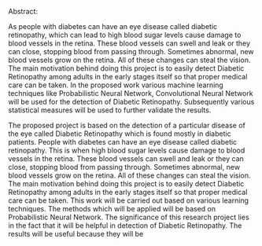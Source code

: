 Abstract:													

As people with diabetes can have an eye disease called diabetic retinopathy, which can lead to high blood sugar levels cause damage to blood vessels in the retina. These blood vessels can swell and leak or they can close, stopping blood from passing through. Sometimes abnormal, new blood vessels grow on the retina. All of these changes can steal the vision.​​ The main motivation behind doing this project is to easily detect Diabetic Retinopathy among adults in the early stages itself so that proper medical care can be taken. In the proposed work various machine learning techniques like Probabilistic Neural Network, Convolutional Neural Network will be used for the detection of Diabetic Retinopathy. Subsequently various statistical measures will be used to further validate the results. 


The proposed project is based on the detection of a particular disease of the eye called Diabetic Retinopathy which is found mostly in diabetic patients. People with diabetes can have an eye disease called diabetic retinopathy. This is when high blood sugar levels cause damage to blood vessels in the retina. These blood vessels can swell and leak or they can close, stopping blood from passing through. Sometimes abnormal, new blood vessels grow on the retina. All of these changes can steal the vision.​​ The main motivation behind doing this project is to easily detect Diabetic Retinopathy among adults in the early stages itself so that proper medical care can be taken. This work will be carried out based on various learning techniques. The methods which will be applied will be based on Probabilistic Neural Network. The significance of this research project lies in the fact that it will be helpful in detection of Diabetic Retinopathy. The results will be useful because they will be 
